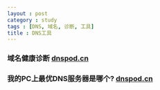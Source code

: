 ```yaml
---
layout : post
category : study
tags : [DNS, 域名, 诊断, 工具]
title : DNS工具
---
```


### 域名健康诊断 [dnspod.cn](https://support.dnspod.cn/Tools/tools/?domain=XXX.xx)

### 我的PC上最优DNS服务器是哪个? [dnspod.cn](http://ip.dnspod.cn)
